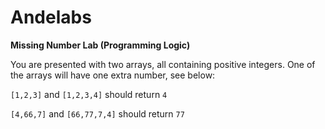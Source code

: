 # Andelabs
**Missing Number Lab (Programming Logic)**

You are presented with two arrays, all containing positive integers. One of the arrays will have one extra number, see below:

`[1,2,3]` and `[1,2,3,4]` should return `4`

`[4,66,7]` and `[66,77,7,4]` should return `77`
